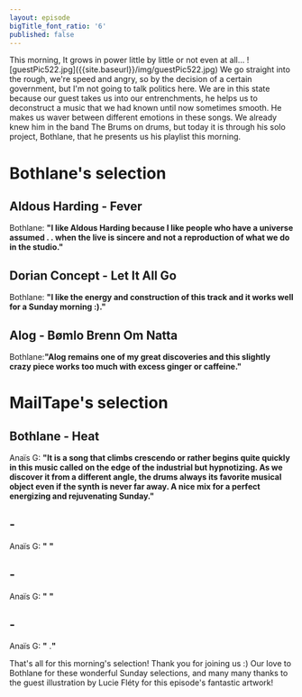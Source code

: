 ```yaml
---
layout: episode
bigTitle_font_ratio: '6'
published: false
---
```

<p id="introduction"> This morning, It grows in power little by little or not even at all... ![guestPic522.jpg]({{site.baseurl}}/img/guestPic522.jpg)
We go straight into the rough, we're speed and angry, so by the decision of a certain government, but I'm not going to talk politics here. We are in this state because our guest takes us into our entrenchments, he helps us to deconstruct a music that we had known until now sometimes smooth. He makes us waver between different emotions in these songs. We already knew him in the band The Brums on drums, but today it is through his solo project, Bothlane, that he presents us his playlist this morning. 
</p>

# Bothlane's selection

## Aldous Harding - Fever
Bothlane: **"**I like Aldous Harding because I like people who have a universe assumed . . when the live is sincere and not a reproduction of what we do in the studio.**"**

## Dorian Concept - Let It All Go
Bothlane: **"**I like the energy and construction of this track and it works well for a Sunday morning :).**"**

##  Alog - Bømlo Brenn Om Natta
Bothlane:**"**Alog remains one of my great discoveries and this slightly crazy piece works too much with excess ginger or caffeine.**"**

# MailTape's selection

## Bothlane - Heat
Anaïs G: **"**It is a song that climbs crescendo or rather begins quite quickly in this music called on the edge of the industrial but hypnotizing. As we discover it from a different angle, the drums always its favorite musical object even if the synth is never far away. A nice mix for a perfect energizing and rejuvenating Sunday.**"**

##  - 
Anaïs G: **"** **"**

##  - 
Anaïs G: **"** **"**

##  - 
Anaïs G: **"** .**"**

<p id="outroduction">That's all for this morning's selection! Thank you for joining us :) Our love to Bothlane for these wonderful Sunday selections, and many many thanks to the guest illustration by Lucie Fléty for this episode's fantastic artwork!</p>
